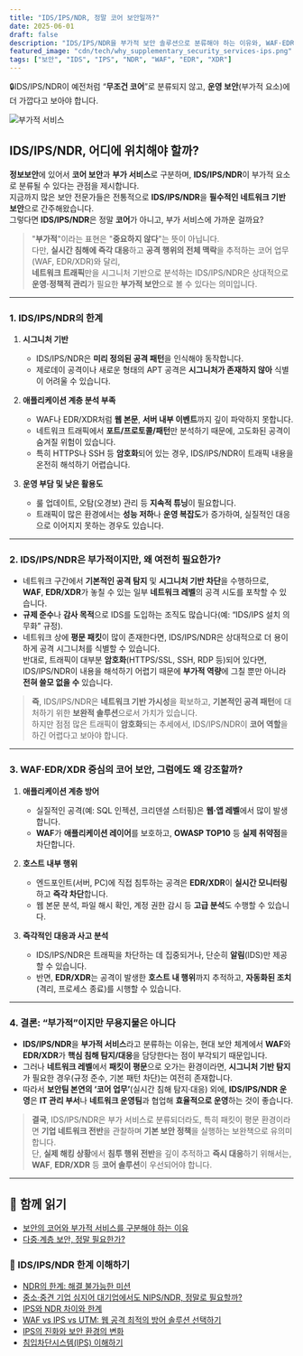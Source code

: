 ```yaml
---
title: "IDS/IPS/NDR, 정말 코어 보안일까?"
date: 2025-06-01
draft: false
description: "IDS/IPS/NDR을 부가적 보안 솔루션으로 분류해야 하는 이유와, WAF·EDR·XDR 중심 코어 보안 체계의 중요성을 살펴봅니다."
featured_image: "cdn/tech/why_supplementary_security_services-ips.png"
tags: ["보안", "IDS", "IPS", "NDR", "WAF", "EDR", "XDR"]
---
```


🔒IDS/IPS/NDR이 예전처럼 “**무조건 코어**”로 분류되지 않고, **운영 보안**(부가적 요소)에 더 가깝다고 보아야 합니다.

![부가적 서비스](https://blog.plura.io/cdn/tech/why_supplementary_security_services-ips.png)

## IDS/IPS/NDR, 어디에 위치해야 할까?

**정보보안**에 있어서 **코어 보안**과 **부가 서비스**로 구분하며, **IDS/IPS/NDR**이 부가적 요소로 분류될 수 있다는 관점을 제시합니다.  
지금까지 많은 보안 전문가들은 전통적으로 **IDS/IPS/NDR**을 **필수적인 네트워크 기반 보안**으로 간주해왔습니다.  
그렇다면 **IDS/IPS/NDR**은 정말 **코어**가 아니고, 부가 서비스에 가까운 걸까요?

> "**부가적**"이라는 표현은 "**중요하지 않다**"는 뜻이 아닙니다.  
> 다만, **실시간 침해에 즉각 대응**하고 **공격 행위의 전체 맥락**을 추적하는 코어 업무(WAF, EDR/XDR)와 달리,  
> **네트워크 트래픽**만을 시그니처 기반으로 분석하는 IDS/IPS/NDR은 상대적으로 **운영·정책적 관리**가 필요한 **부가적 보안**으로 볼 수 있다는 의미입니다.

---

### 1. IDS/IPS/NDR의 한계

1) **시그니처 기반**  
   - IDS/IPS/NDR은 **미리 정의된 공격 패턴**을 인식해야 동작합니다.  
   - 제로데이 공격이나 새로운 형태의 APT 공격은 **시그니처가 존재하지 않아** 식별이 어려울 수 있습니다.

2) **애플리케이션 계층 분석 부족**  
   - WAF나 EDR/XDR처럼 **웹 본문**, **서버 내부 이벤트**까지 깊이 파악하지 못합니다.  
   - 네트워크 트래픽에서 **포트/프로토콜/패턴**만 분석하기 때문에, 고도화된 공격이 숨겨질 위험이 있습니다.  
   - 특히 HTTPS나 SSH 등 **암호화**되어 있는 경우, IDS/IPS/NDR이 트래픽 내용을 온전히 해석하기 어렵습니다.

3) **운영 부담 및 낮은 활용도**  
   - 룰 업데이트, 오탐(오경보) 관리 등 **지속적 튜닝**이 필요합니다.  
   - 트래픽이 많은 환경에서는 **성능 저하**나 **운영 복잡도**가 증가하여, 실질적인 대응으로 이어지지 못하는 경우도 있습니다.

---

### 2. IDS/IPS/NDR은 부가적이지만, 왜 여전히 필요한가?

- 네트워크 구간에서 **기본적인 공격 탐지** 및 **시그니처 기반 차단**을 수행하므로,  
  **WAF**, **EDR/XDR**가 놓칠 수 있는 일부 **네트워크 레벨**의 공격 시도를 포착할 수 있습니다.  
- **규제 준수**나 **감사 목적**으로 IDS를 도입하는 조직도 많습니다(예: “IDS/IPS 설치 의무화” 규정).
- 네트워크 상에 **평문 패킷**이 많이 존재한다면, IDS/IPS/NDR은 상대적으로 더 용이하게 공격 시그니처를 식별할 수 있습니다.  
  반대로, 트래픽이 대부분 **암호화**(HTTPS/SSL, SSH, RDP 등)되어 있다면, IDS/IPS/NDR이 내용을 해석하기 어렵기 때문에 **부가적 역량**에 그칠 뿐만 아니라 **전혀 쓸모 없을 수** 있습니다.

> **즉**, IDS/IPS/NDR은 **네트워크 기반 가시성**을 확보하고, **기본적인 공격 패턴**에 대처하기 위한 **보완적 솔루션**으로서 가치가 있습니다.  
> 하지만 점점 많은 트래픽이 **암호화**되는 추세에서, IDS/IPS/NDR이 **코어 역할**을 하긴 어렵다고 보아야 합니다.

---

### 3. WAF·EDR/XDR 중심의 코어 보안, 그럼에도 왜 강조할까?

1) **애플리케이션 계층 방어**  
   - 실질적인 공격(예: SQL 인젝션, 크리덴셜 스터핑)은 **웹·앱 레벨**에서 많이 발생합니다.  
   - **WAF**가 **애플리케이션 레이어**를 보호하고, **OWASP TOP10** 등 **실제 취약점**을 차단합니다.

2) **호스트 내부 행위**  
   - 엔드포인트(서버, PC)에 직접 침투하는 공격은 **EDR/XDR**이 **실시간 모니터링**하고 **즉각 차단**합니다.  
   - 웹 본문 분석, 파일 해시 확인, 계정 권한 감시 등 **고급 분석**도 수행할 수 있습니다.

3) **즉각적인 대응과 사고 분석**  
   - IDS/IPS/NDR은 트래픽을 차단하는 데 집중되거나, 단순히 **알림**(IDS)만 제공할 수 있습니다.  
   - 반면, **EDR/XDR**는 공격이 발생한 **호스트 내 행위**까지 추적하고, **자동화된 조치**(격리, 프로세스 종료)를 시행할 수 있습니다.

---

### 4. 결론: “부가적”이지만 무용지물은 아니다

- **IDS/IPS/NDR**을 **부가적 서비스**라고 분류하는 이유는, 현대 보안 체계에서 **WAF**와 **EDR/XDR**가 **핵심 침해 탐지/대응**을 담당한다는 점이 부각되기 때문입니다.  
- 그러나 **네트워크 레벨**에서 **패킷이 평문**으로 오가는 환경이라면, **시그니처 기반 탐지**가 필요한 경우(규정 준수, 기본 패턴 차단)는 여전히 존재합니다.  
- 따라서 **보안팀 본연의 ‘코어 업무’**(실시간 침해 탐지·대응) 외에, **IDS/IPS/NDR 운영**은 **IT 관리 부서**나 **네트워크 운영팀**과 협업해 **효율적으로 운영**하는 것이 좋습니다.

> **결국**, IDS/IPS/NDR은 부가 서비스로 분류되더라도, 특히 패킷이 평문 환경이라면 **기업 네트워크 전반**을 관찰하며 **기본 보안 정책**을 실행하는 보완책으로 유의미합니다.  
> 단, **실제 해킹 상황**에서 **침투 행위 전반**을 깊이 추적하고 **즉시 대응**하기 위해서는,  
> **WAF**, **EDR/XDR** 등 **코어 솔루션**이 우선되어야 합니다.

---

## 📖 함께 읽기
- [보안의 코어와 부가적 서비스를 구분해야 하는 이유](https://blog.plura.io/ko/column/core_security_vs_supplementary_security_services)
- [다중∙계층 보안, 정말 필요한가?](https://blog.plura.io/ko/column/overkill-multi-layer-security/)

### 📖 IDS/IPS/NDR 한계 이해하기
* [NDR의 한계: 해결 불가능한 미션](https://blog.plura.io/ko/column/limitations_of_ndr/)
* [중소·중견 기업 심지어 대기업에서도 NIPS/NDR, 정말로 필요할까?](https://blog.plura.io/ko/column/ips_ndr_needed/)
* [IPS와 NDR 차이와 한계](https://blog.plura.io/ko/column/ips_vs_ndr/)
* [WAF vs IPS vs UTM: 웹 공격 최적의 방어 솔루션 선택하기](https://blog.plura.io/ko/column/waf_ips_utm_comparison/)
* [IPS의 진화와 보안 환경의 변화](https://blog.plura.io/ko/column/ips_classification/)
* [침입차단시스템(IPS) 이해하기](https://blog.plura.io/ko/column/ips_understanding/)
